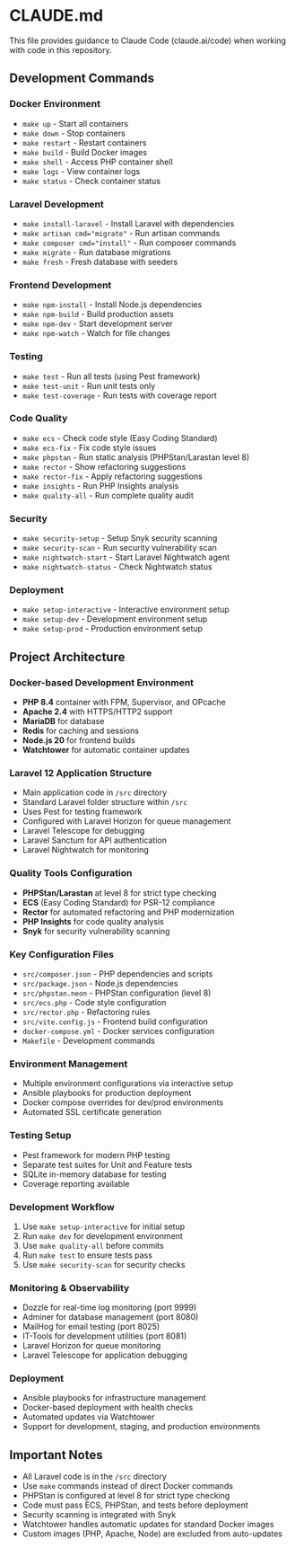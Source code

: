 # CLAUDE.md

This file provides guidance to Claude Code (claude.ai/code) when working with code in this repository.

## Development Commands

### Docker Environment
- `make up` - Start all containers
- `make down` - Stop containers
- `make restart` - Restart containers
- `make build` - Build Docker images
- `make shell` - Access PHP container shell
- `make logs` - View container logs
- `make status` - Check container status

### Laravel Development
- `make install-laravel` - Install Laravel with dependencies
- `make artisan cmd="migrate"` - Run artisan commands
- `make composer cmd="install"` - Run composer commands
- `make migrate` - Run database migrations
- `make fresh` - Fresh database with seeders

### Frontend Development
- `make npm-install` - Install Node.js dependencies
- `make npm-build` - Build production assets
- `make npm-dev` - Start development server
- `make npm-watch` - Watch for file changes

### Testing
- `make test` - Run all tests (using Pest framework)
- `make test-unit` - Run unit tests only
- `make test-coverage` - Run tests with coverage report

### Code Quality
- `make ecs` - Check code style (Easy Coding Standard)
- `make ecs-fix` - Fix code style issues
- `make phpstan` - Run static analysis (PHPStan/Larastan level 8)
- `make rector` - Show refactoring suggestions
- `make rector-fix` - Apply refactoring suggestions
- `make insights` - Run PHP Insights analysis
- `make quality-all` - Run complete quality audit

### Security
- `make security-setup` - Setup Snyk security scanning
- `make security-scan` - Run security vulnerability scan
- `make nightwatch-start` - Start Laravel Nightwatch agent
- `make nightwatch-status` - Check Nightwatch status

### Deployment
- `make setup-interactive` - Interactive environment setup
- `make setup-dev` - Development environment setup
- `make setup-prod` - Production environment setup

## Project Architecture

### Docker-based Development Environment
- **PHP 8.4** container with FPM, Supervisor, and OPcache
- **Apache 2.4** with HTTPS/HTTP2 support
- **MariaDB** for database
- **Redis** for caching and sessions
- **Node.js 20** for frontend builds
- **Watchtower** for automatic container updates

### Laravel 12 Application Structure
- Main application code in `/src` directory
- Standard Laravel folder structure within `/src`
- Uses Pest for testing framework
- Configured with Laravel Horizon for queue management
- Laravel Telescope for debugging
- Laravel Sanctum for API authentication
- Laravel Nightwatch for monitoring

### Quality Tools Configuration
- **PHPStan/Larastan** at level 8 for strict type checking
- **ECS** (Easy Coding Standard) for PSR-12 compliance
- **Rector** for automated refactoring and PHP modernization
- **PHP Insights** for code quality analysis
- **Snyk** for security vulnerability scanning

### Key Configuration Files
- `src/composer.json` - PHP dependencies and scripts
- `src/package.json` - Node.js dependencies
- `src/phpstan.neon` - PHPStan configuration (level 8)
- `src/ecs.php` - Code style configuration
- `src/rector.php` - Refactoring rules
- `src/vite.config.js` - Frontend build configuration
- `docker-compose.yml` - Docker services configuration
- `Makefile` - Development commands

### Environment Management
- Multiple environment configurations via interactive setup
- Ansible playbooks for production deployment
- Docker compose overrides for dev/prod environments
- Automated SSL certificate generation

### Testing Setup
- Pest framework for modern PHP testing
- Separate test suites for Unit and Feature tests
- SQLite in-memory database for testing
- Coverage reporting available

### Development Workflow
1. Use `make setup-interactive` for initial setup
2. Run `make dev` for development environment
3. Use `make quality-all` before commits
4. Run `make test` to ensure tests pass
5. Use `make security-scan` for security checks

### Monitoring & Observability
- Dozzle for real-time log monitoring (port 9999)
- Adminer for database management (port 8080)
- MailHog for email testing (port 8025)
- IT-Tools for development utilities (port 8081)
- Laravel Horizon for queue monitoring
- Laravel Telescope for application debugging

### Deployment
- Ansible playbooks for infrastructure management
- Docker-based deployment with health checks
- Automated updates via Watchtower
- Support for development, staging, and production environments

## Important Notes

- All Laravel code is in the `/src` directory
- Use `make` commands instead of direct Docker commands
- PHPStan is configured at level 8 for strict type checking
- Code must pass ECS, PHPStan, and tests before deployment
- Security scanning is integrated with Snyk
- Watchtower handles automatic updates for standard Docker images
- Custom images (PHP, Apache, Node) are excluded from auto-updates